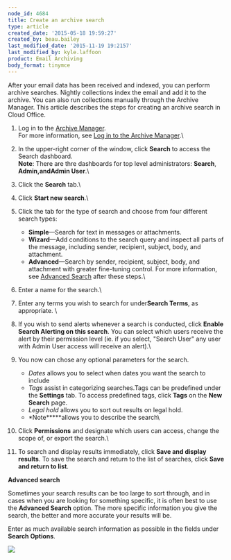 ```yaml
---
node_id: 4684
title: Create an archive search
type: article
created_date: '2015-05-18 19:59:27'
created_by: beau.bailey
last_modified_date: '2015-11-19 19:2157'
last_modified_by: kyle.laffoon
product: Email Archiving
body_format: tinymce
---
```


After your email data has been received and indexed, you can perform
archive searches. Nightly collections index the email and add it to the
archive. You can also run collections manually through the Archive
Manager. This article describes the steps for creating an archive search
in Cloud Office.

1.  Log in to the [Archive
    Manager](https://cp.rackspace.com/Login.aspx?ReturnUrl=%2f).\
     For more information, see [Log in to the Archive
    Manager](http://rackspace.com/knowledge_center/article/log-in-to-the-archive-manager).\
      
2.  In the upper-right corner of the window, click **Search** to access
    the Search dashboard.\
     **Note**: There are thre dashboards for top level administrators:
    **Search**, **Admin,**and**Admin User**.\
      
3.  Click the **Search** tab.\
      
4.  Click **Start new search**.\
      
5.  Click the tab for the type of search and choose from four different
    search types:
    -   **Simple**&mdash;Search for text in messages or attachments.
    -   **Wizard**&mdash;Add conditions to the search query and inspect all
        parts of the message, including sender, recipient, subject,
        body, and attachment.
    -   **Advanced**&mdash;Search by sender, recipient, subject, body, and
        attachment with greater fine-tuning control. For more
        information, see [Advanced Search](#advancedSearch) after these
        steps.\
          

6.  Enter a name for the search.\
      
7.  Enter any terms you wish to search for under**Search Terms**, as
    appropriate. \
      
8.  If you wish to send alerts whenever a search is conducted, click
    **Enable Search Alerting on this search**. You can select which
    users receive the alert by their permission level (ie. if you
    select, "Search User" any user with Admin User access will receive
    an alert).\
      
9.  You now can chose any optional parameters for the search. 
    -   *Dates* allows you to select when dates you want the search to
        include
    -   *Tags* assist in categorizing searches.Tags can be predefined
        under the **Settings** tab. To access predefined tags, click
        **Tags** on the **New Search** page.
    -   *Legal hold* allows you to sort out results on legal hold.
    -   *Note*****allows you to describe the search\
          

10. Click **Permissions** and designate which users can access, change
    the scope of, or export the search.\
      
11. To search and display results immediately, click **Save and display
    results**. To save the search and return to the list of searches,
    click **Save and return to list**.

 

**Advanced search**

Sometimes your search results can be too large to sort through, and in
cases when you are looking for something specific, it is often best to
use the **Advanced Search** option. The more specific information you
give the search, the better and more accurate your results will be. 

Enter as much available search information as possible in the fields
under **Search Options**.

![](/knowledge_center/sites/default/files/field/image/searchoptionsadvanced.png)

